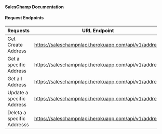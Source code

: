 #### SalesChamp Documentation 


#### Request Endpoints

| Requests                   | URL Endpoint                                         |
|----------------------------|------------------------------------------------------|
| Get Create Address         | https://saleschampnlapi.herokuapp.com/api/v1/address |
| Get a specific Address     | https://saleschampnlapi.herokuapp.com/api/v1/address |
| Get all Address            | https://saleschampnlapi.herokuapp.com/api/v1/address |
| Update  a specific Address | https://saleschampnlapi.herokuapp.com/api/v1/address |
| Deleta a specific Addresss | https://saleschampnlapi.herokuapp.com/api/v1/address |


